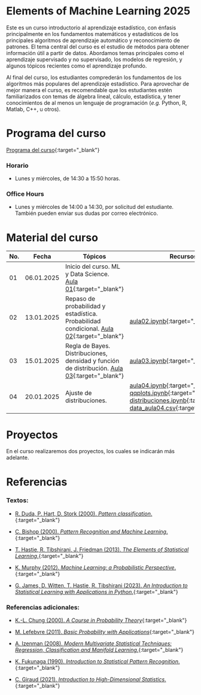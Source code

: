 # Elements of Machine Learning 2025

Este es un curso introductorio al aprendizaje estadístico, con énfasis principalmente en los fundamentos matemáticos y estadísticos de los principales algoritmos de aprendizaje automático y reconocimiento de patrones. El tema central del curso es el estudio de métodos para obtener información útil a partir de datos. Abordamos temas principales como el aprendizaje supervisado y no supervisado, los modelos de regresión, y algunos tópicos recientes como el aprendizaje profundo. 

Al final del curso, los estudiantes comprederán los fundamentos de los algoritmos más populares del aprendizaje estadístico. Para aprovechar de mejor manera el curso, es recomendable que los estudiantes estén familiarizados con temas de álgebra lineal, cálculo, estadística, y tener conocimientos de al menos un lenguaje de programación (*e.g.* Python, R, Matlab, C++, u otros).


# Programa del curso
<div id='id-programa'/>

[Programa del curso](programa/Programa-ml2025.pdf){:target="_blank"}

### Horario
<div id='id-horario'/>

* Lunes y miércoles, de 14:30 a 15:50 horas.

### Office Hours
<div id='id-office'/>

* Lunes y miércoles de 14:00 a 14:30, por solicitud del estudiante. También pueden enviar sus dudas por correo electrónico.


# Material del curso
<div id='id-material'/>

**No.**  | **Fecha**    | **Tópicos**                                                | **Recursos**
-------- | ------------ | ---------------------------------------------------------- |  -------------------------------------
01       | 06.01.2025   | Inicio del curso. ML y Data Science. <br/> [Aula 01](aulas/Aula01.pdf){:target="_blank"} | 
02       | 13.01.2025   | Repaso de probabilidad y estadística. Probabilidad condicional. [Aula 02](aulas/Aula02.pdf){:target="_blank"} | <br/> [aula02.ipynb](code/aula02.ipynb){:target="_blank"} 
03       | 15.01.2025   | Regla de Bayes. Distribuciones, densidad y función de distribución.  [Aula 03](aulas/Aula03.pdf){:target="_blank"} | [aula03.ipynb](code/aula03.ipynb){:target="_blank"} 
04       | 20.01.2025   | Ajuste de distribuciones. <br/>  | [aula04.ipynb](code/aula04.ipynb){:target="_blank"} [qqplots.ipynb](code/qqplots.ipynb){:target="_blank"} [distribuciones.ipynb](code/distribuciones.ipynb){:target="_blank"} [data_aula04.csv](code/data_aula04.csv){:target="_blank"} 


# Proyectos
<div id='id-proj'/>

En el curso realizaremos dos proyectos, los cuales se indicarán más adelante.

  
# Referencias
<div id='id-ref'/>

### Textos:

* [R. Duda, P. Hart, D. Stork (2000). *Pattern classification*.](https://libgen.li/adsfdfdea9d8171ef45f0b2eea8030490d0YP80AFIV){:target="_blank"}

* [C. Bishop (2000). *Pattern Recognition and Machine Learning*.](https://libgen.li/adsae9f928d7d04112f9e8857bcd100e59dIO5FYYXZ){:target="_blank"}

* [T. Hastie, R. Tibshirani, J. Friedman (2013). *The Elements of Statistical Learning*.](https://libgen.li/adsa3b44a071c37f15474df44c4a0c67976CAHTWUVR){:target="_blank"}

* [K. Murphy (2012). *Machine Learning: a Probabilistic Perspective*.](https://libgen.li/ads8ecfeeb2e1f9a19c770fba1ff85fa5662544SKWB){:target="_blank"}

* [G. James, D. Witten, T. Hastie, R. Tibshirani (2023). *An Introduction to Statistical Learning with Applications in Python*.](https://libgen.li/ads2da57b70be7a957abb9f7364ccbced40KR0PD925){:target="_blank"}

### Referencias adicionales:

* [K.-L. Chung (2000). *A Course in Probability Theory*](https://libgen.li/ads1ec33c81975e516dd15b89f3b371a68fX3EH7EX2){:target="_blank"}

* [M. Lefebvre (2011). *Basic Probability with Applications*](https://libgen.li/adsf3b9314ca31e0289d5fcd6eeda01308aVRY6WN2J){:target="_blank"}

* [A. Izenman (2008). *Modern Multivariate Statistical Techniques: Regression, Classification and Manifold Learning*.](https://libgen.li/adsa23c9e5ed1112db6b7951a15001e5b68QX9128G0){:target="_blank"}

* [K. Fukunaga (1990). *Introduction to Statistical Pattern Recognition*.](https://libgen.li/adsf9b5b4f49d36184c6cf3bf36375f49beO7JPNGMQ){:target="_blank"}

* [C. Giraud (2021). *Introduction to High-Dimensional Statistics*.](https://libgen.li/ads73524b8ea60d921f8e5a909d492a1e5fTNAWKHJ2){:target="_blank"}

